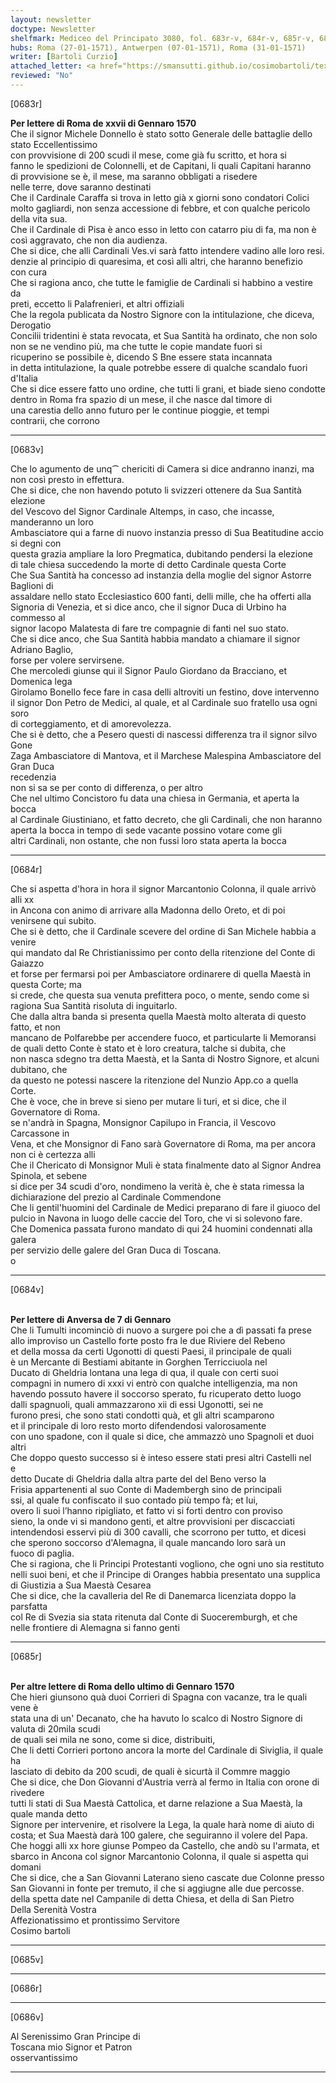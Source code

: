 ```yaml
---
layout: newsletter
doctype: Newsletter
shelfmark: Mediceo del Principato 3080, fol. 683r-v, 684r-v, 685r-v, 686r-v
hubs: Roma (27-01-1571), Antwerpen (07-01-1571), Roma (31-01-1571)
writer: [Bartoli Curzio]
attached_letter: <a href="https://smansutti.github.io/cosimobartoli/texts/2980_003/">2980_003</a>
reviewed: "No"
---
```


[0683r]  
  
  
<strong>Per lettere di Roma de xxvii di Gennaro 1570</strong>  
Che il signor Michele Donnello è stato sotto Generale delle battaglie dello stato Eccellentissimo  
con provvisione di 200 scudi il mese, come già fu scritto, et hora si  
fanno le spedizioni de Colonnelli, et de Capitani, li quali Capitani haranno  
di provvisione se è, il mese, ma saranno obbligati a risedere  
nelle terre, dove saranno destinati  
Che il Cardinale Caraffa si trova in letto già x giorni sono condatori Colici  
molto gagliardi, non senza accessione di febbre, et con qualche pericolo  
della vita sua.  
Che il Cardinale di Pisa è anco esso in letto con catarro piu di fa, ma non è  
così aggravato, che non dia audienza.  
Che si dice, che alli Cardinali Ves.vi sarà fatto intendere vadino alle loro resi.  
denzie al principio di quaresima, et così alli altri, che haranno benefizio  
con cura  
Che si ragiona anco, che tutte le famiglie de Cardinali si habbino a vestire da  
preti, eccetto li Palafrenieri, et altri offiziali  
Che la regola publicata da Nostro Signore con la intitulazione, che diceva, Derogatio  
Concilii tridentini è stata revocata, et Sua Santità ha ordinato, che non solo  
non se ne vendino più, ma che tutte le copie mandate fuori si  
ricuperino se possibile è, dicendo S Bne essere stata incannata  
in detta intitulazione, la quale potrebbe essere di qualche scandalo fuori  
d'Italia  
Che si dice essere fatto uno ordine, che tutti li grani, et biade sieno condotte  
dentro in Roma fra spazio di un mese, il che nasce dal timore di  
una carestia dello anno futuro per le continue pioggie, et tempi  
contrarii, che corrono  
  
---  

[0683v]  
  
  
Che lo agumento de unq⁀ chericiti di Camera si dice andranno inanzi, ma  
non così presto in effettura.  
Che si dice, che non havendo potuto li svizzeri ottenere da Sua Santità elezione  
del Vescovo del Signor Cardinale Altemps, in caso, che incasse, manderanno un loro  
Ambasciatore qui a farne di nuovo instanzia presso di Sua Beatitudine accio si degni con  
questa grazia ampliare la loro Pregmatica, dubitando pendersi la elezione  
di tale chiesa succedendo la morte di detto Cardinale questa Corte  
Che Sua Santità ha concesso ad instanzia della moglie del signor Astorre Baglioni di  
assaldare nello stato Ecclesiastico 600 fanti, delli mille, che ha offerti alla  
Signoria di Venezia, et si dice anco, che il signor Duca di Urbino ha commesso al  
signor Iacopo Malatesta di fare tre compagnie di fanti nel suo stato.  
Che si dice anco, che Sua Santità habbia mandato a chiamare il signor Adriano Baglio,  
forse per volere servirsene.  
Che mercoledi giunse qui il Signor Paulo Giordano da Bracciano, et Domenica lega  
Girolamo Bonello fece fare in casa delli altroviti un festino, dove intervenno  
il signor Don Petro de Medici, al quale, et al Cardinale suo fratello usa ogni soro  
di corteggiamento, et di amorevolezza.  
Che si è detto, che a Pesero questi di nascessi differenza tra il signor silvo Gone  
Zaga Ambasciatore di Mantova, et il Marchese Malespina Ambasciatore del Gran Duca  
recedenzia  
non si sa se per conto di differenza, o per altro  
Che nel ultimo Concistoro fu data una chiesa in Germania, et aperta la bocca  
al Cardinale Giustiniano, et fatto decreto, che gli Cardinali, che non haranno  
aperta la bocca in tempo di sede vacante possino votare come gli  
altri Cardinali, non ostante, che non fussi loro stata aperta la bocca  
  
---  

[0684r]  
  
  
Che si aspetta d'hora in hora il signor Marcantonio Colonna, il quale arrivò alli xx  
in Ancona con animo di arrivare alla Madonna dello Oreto, et di poi  
venirsene qui subito.  
Che si è detto, che il Cardinale scevere del ordine di San Michele habbia a venire  
qui mandato dal Re Christianissimo per conto della ritenzione del Conte di Gaiazzo  
et forse per fermarsi poi per Ambasciatore ordinarere di quella Maestà in questa Corte; ma  
si crede, che questa sua venuta prefittera poco, o mente, sendo come si  
ragiona Sua Santità risoluta di inguitarlo.  
Che dalla altra banda si presenta quella Maestà molto alterata di questo fatto, et non  
mancano de Polfarebbe per accendere fuoco, et particularte li Memoransi  
de quali detto Conte è stato et è loro creatura, talche si dubita, che  
non nasca sdegno tra detta Maestà, et la Santa di Nostro Signore, et alcuni dubitano, che  
da questo ne potessi nascere la ritenzione del Nunzio App.co a quella Corte.  
Che è voce, che in breve si sieno per mutare li turi, et si dice, che il Governatore di Roma.  
se n'andrà in Spagna, Monsignor Capilupo in Francia, il Vescovo Carcassone in  
Vena, et che Monsignor di Fano sarà Governatore di Roma, ma per ancora non ci è certezza alli  
Che il Chericato di Monsignor Muli è stata finalmente dato al Signor Andrea Spinola, et sebene  
si dice per 34 scudi d'oro, nondimeno la verità è, che è stata rimessa la  
dichiarazione del prezio al Cardinale Commendone  
Che li gentil'huomini del Cardinale de Medici preparano di fare il giuoco del  
pulcio in Navona in luogo delle caccie del Toro, che vi si solevono fare.  
Che Domenica passata furono mandato di qui 24 huomini condennati alla galera  
per servizio delle galere del Gran Duca di Toscana.  
o  
  
---  

[0684v]  
  
  
<br/><strong>Per lettere di Anversa de 7 di Gennaro</strong>  
Che li Tumulti incominciò di nuovo a surgere poi che a dì passati fa prese  
allo improviso un Castello forte posto fra le due Riviere del Rebeno  
et della mossa da certi Ugonotti di questi Paesi, il principale de quali  
è un Mercante di Bestiami abitante in Gorghen Terricciuola nel  
Ducato di Gheldria lontana una lega di qua, il quale con certi suoi  
compagni in numero di xxxi vi entrò con qualche intelligenzia, ma non  
havendo possuto havere il soccorso sperato, fu ricuperato detto luogo  
dalli spagnuoli, quali ammazzarono xii di essi Ugonotti, sei ne  
furono presi, che sono stati condotti quà, et gli altri scamparono  
et il principale di loro resto morto difendendosi valorosamente  
con uno spadone, con il quale si dice, che ammazzò uno Spagnoli et duoi altri  
Che doppo questo successo si è inteso essere stati presi altri Castelli nel  
e  
detto Ducate di Gheldria dalla altra parte del del Beno verso la  
Frisia appartenenti al suo Conte di Madembergh sino de principali  
ssi, al quale fu confiscato il suo contado più tempo fà; et lui,  
overo li suoi l’hanno ripigliato, et fatto vi si forti dentro con proviso  
sieno, la onde vi si mandono genti, et altre provvisioni per discacciati  
intendendosi esservi più di 300 cavalli, che scorrono per tutto, et dicesi  
che sperono soccorso d'Alemagna, il quale mancando loro sarà un  
fuoco di paglia.  
Che si ragiona, che li Principi Protestanti vogliono, che ogni uno sia restituto  
nelli suoi beni, et che il Principe di Oranges habbia presentato una supplica  
di Giustizia a Sua Maestà Cesarea  
Che si dice, che la cavalleria del Re di Danemarca licenziata doppo la parsfatta  
col Re di Svezia sia stata ritenuta dal Conte di Suoceremburgh, et che  
nelle frontiere di Alemagna si fanno genti  
  
---  

[0685r]  
  
  
<br/><strong>Per altre lettere di Roma dello ultimo di Gennaro 1570</strong>  
Che hieri giunsono quà duoi Corrieri di Spagna con vacanze, tra le quali vene è  
stata una di un' Decanato, che ha havuto lo scalco di Nostro Signore di valuta di 20mila scudi  
de quali sei mila ne sono, come si dice, distribuiti,  
Che li detti Corrieri portono ancora la morte del Cardinale di Siviglia, il quale ha  
lasciato di debito da 200 scudi, de quali è sicurtà il Commre maggio  
Che si dice, che Don Giovanni d'Austria verrà al fermo in Italia con orone di rivedere  
tutti li stati di Sua Maestà Cattolica, et darne relazione a Sua Maestà, la quale manda detto  
Signore per intervenire, et risolvere la Lega, la quale harà nome di aiuto di  
costa; et Sua Maestà darà 100 galere, che seguiranno il volere del Papa.  
Che hoggi alli xx hore giunse Pompeo da Castello, che andò su l'armata, et  
sbarco in Ancona col signor Marcantonio Colonna, il quale si aspetta qui domani  
Che si dice, che a San Giovanni Laterano sieno cascate due Colonne presso  
San Giovanni in fonte per tremuto, il che si aggiugne alle due percosse.  
della spetta date nel Campanile di detta Chiesa, et della di San Pietro  
Della Serenità Vostra  
Affezionatissimo et prontissimo Servitore  
Cosimo bartoli  
  
---  

[0685v]  
  
  
  
---  

[0686r]  
  
  
  
---  

[0686v]  
  
  
Al Serenissimo Gran Principe di  
Toscana mio Signor et Patron  
osservantissimo  
  
---  

